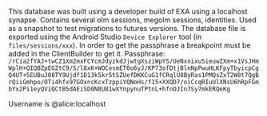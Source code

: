 This database was built using a developer build of EXA using a localhost synapse.
Contains several olm sessions, megolm sessions, identities.
Used as a snapshot to test migrations to futures versions. 
The database file is exported using the Android Studio `Device Explorer` tool (in `files/sessions/xxx`).
In order to get the passphrase a breakpoint must be added in the ClientBuilder to get it.
Passphrase: `/rCia2fYAJ+twCZ1Xm2mxFCYcmJdyzkdJjwtgXsziWpYS/UeNxnixuSieuwZXm+x1VsJHmWplH+QIQBZpEGZtC9/S/l8xK+WOCesmET0o6yJ/KP73ofDtjBlnNpPwuHLKFpyTbyicpCgQ4UT+5EUBuJ08TY9Ujdf1D13k5kr5tSZUefDKKCuG1fCRqlU8ByRas1PMQsZxT2W8t7QgBrQiiGmhpo/OTi4hfx97GOxncKcxTzppiYQNoHs/f15+XXQD7/oiCcqRIuUlXNsU6hRpFGmbYx2Pi1eyQViQCtB5dAEiSD0N8U81wXYnpynuTPtnL+hfnOJIn7Sy7mkERQeKg`

Username is @alice:localhost